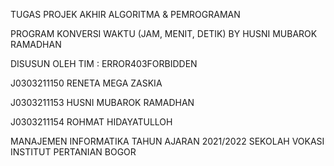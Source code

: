 TUGAS PROJEK AKHIR ALGORITMA & PEMROGRAMAN

PROGRAM KONVERSI WAKTU (JAM, MENIT, DETIK) BY HUSNI MUBAROK RAMADHAN

DISUSUN OLEH TIM :
ERROR403FORBIDDEN

J0303211150 RENETA MEGA ZASKIA

J0303211153 HUSNI MUBAROK RAMADHAN

J0303211154 ROHMAT HIDAYATULLOH

MANAJEMEN INFORMATIKA
TAHUN AJARAN 2021/2022
SEKOLAH VOKASI INSTITUT PERTANIAN BOGOR
